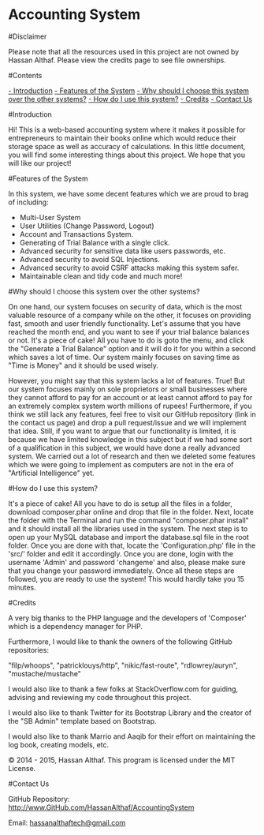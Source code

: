 Accounting System
================

#Disclaimer

Please note that all the resources used in this project are not owned by Hassan Althaf. Please view the credits page to see file ownerships.

#Contents

[- Introduction](#introduction)
[- Features of the System](#Features-of-the-System)
[- Why should I choose this system over the other systems?](#Why-should-I-choose-this-system-over-the-other-systems?)
[- How do I use this system?](#How-do-I-use-this-system?)
[- Credits](#Credits)
[- Contact Us](#Contact-Us)

#Introduction

Hi! This is a web-based accounting system where it makes it possible for entrepreneurs to maintain their books online which would reduce their storage space as well as accuracy of calculations. In this little document, you will find some interesting things about this project. We hope that you will like our project!

#Features of the System

In this system, we have some decent features which we are proud to brag of including:

- Multi-User System
- User Utilities (Change Password, Logout)
- Account and Transactions System.
- Generating of Trial Balance with a single click.
- Advanced security for sensitive data like users passwords, etc.
- Advanced security to avoid SQL Injections.
- Advanced security to avoid CSRF attacks making this system safer.
- Maintainable clean and tidy code and much more!

#Why should I choose this system over the other systems?

On one hand, our system focuses on security of data, which is the most valuable resource of a company while on the other, it focuses on providing fast, smooth and user friendly functionality. Let's assume that you have reached the month end, and you want to see if your trial balance balances or not. It's a piece of cake! All you have to do is goto the menu, and click the "Generate a Trial Balance" option and it will do it for you within a second which saves a lot of time. Our system mainly focuses on saving time as "Time is Money" and it should be used wisely.

However, you might say that this system lacks a lot of features. True! But our system focuses mainly on sole proprietors or small businesses where they cannot afford to pay for an account or at least cannot afford to pay for an extremely complex system worth millions of rupees! Furthermore, if you think we still lack any features, feel free to visit our GitHub repository (link in the contact us page) and drop a pull request/issue and we will implement that idea. Still, if you want to argue that our functionality is limited, it is because we have limited knowledge in this subject but if we had some sort of a qualification in this subject, we would have done a really advanced system. We carried out a lot of research and then we deleted some features which we were going to implement as computers are not in the era of "Artificial Intelligence" yet.

#How do I use this system?

It's a piece of cake! All you have to do is setup all the files in a folder, download composer.phar online and drop that file in the folder. Next, locate the folder with the Terminal and run the command "composer.phar install" and it should install all the libraries used in the system. The next step is to open up your MySQL database and import the database.sql file in the root folder. Once you are done with that, locate the 'Configuration.php' file in the 'src/' folder and edit it accordingly. Once you are done, login with the username 'Admin' and password 'changeme' and also, please make sure that you change your password immediately. Once all these steps are followed, you are ready to use the system! This would hardly take you 15 minutes.

#Credits

A very big thanks to the PHP language and the developers of 'Composer' which is a dependency manager for PHP.

Furthermore, I would like to thank the owners of the following GitHub repositories:

"filp/whoops", "patricklouys/http", "nikic/fast-route", "rdlowrey/auryn", "mustache/mustache"

I would also like to thank a few folks at StackOverflow.com for guiding, advising and reviewing my code throughout this project.

I would also like to thank Twitter for its Bootstrap Library and the creator of the "SB Admin" template based on Bootstrap.

I would also like to thank Marrio and Aaqib for their effort on maintaining the log book, creating models, etc.

© 2014 - 2015, Hassan Althaf. This program is licensed under the MIT License.

#Contact Us

GitHub Repository: http://www.GitHub.com/HassanAlthaf/AccountingSystem

Email: hassanalthaftech@gmail.com
